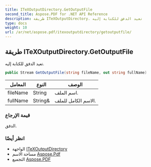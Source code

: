 ```yaml
---
title: ITeXOutputDirectory.GetOutputFile
second_title: Aspose.PDF for .NET API Reference
description: طريقة ITeXOutputDirectory. تعيد الدفق للكتابة إليه
type: docs
weight: 10
url: /ar/net/aspose.pdf/itexoutputdirectory/getoutputfile/
---
```

## طريقة ITeXOutputDirectory.GetOutputFile

تعيد الدفق للكتابة إليه.

```csharp
public Stream GetOutputFile(string fileName, out string fullName)
```

| المعامل | النوع | الوصف |
| --- | --- | --- |
| fileName | String | اسم الملف. |
| fullName | String& | الاسم الكامل للملف. |

### قيمة الإرجاع

الدفق.

### انظر أيضًا

* الواجهة [ITeXOutputDirectory](../)
* مساحة الاسم [Aspose.Pdf](../../../aspose.pdf/)
* التجميع [Aspose.PDF](../../../)